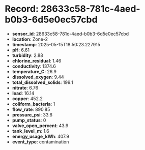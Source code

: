 # Record: 28633c58-781c-4aed-b0b3-6d5e0ec57cbd

- **sensor_id**: 28633c58-781c-4aed-b0b3-6d5e0ec57cbd
- **location**: Zone-2
- **timestamp**: 2025-05-15T18:50:23.227915
- **pH**: 6.61
- **turbidity**: 2.88
- **chlorine_residual**: 1.46
- **conductivity**: 1374.6
- **temperature_C**: 26.9
- **dissolved_oxygen**: 9.44
- **total_dissolved_solids**: 199.1
- **nitrate**: 6.76
- **lead**: 16.14
- **copper**: 452.2
- **coliform_bacteria**: 1
- **flow_rate**: 890.85
- **pressure_psi**: 33.6
- **pump_status**: 0
- **valve_open_percent**: 43.9
- **tank_level_m**: 1.6
- **energy_usage_kWh**: 407.9
- **event_type**: contamination